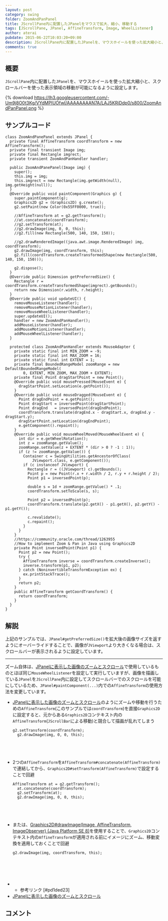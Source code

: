 ```yaml
---
layout: post
category: swing
folder: ZoomAndPanPanel
title: JScrollPane内に配置したJPanelをマウスで拡大、縮小、移動する
tags: [JScrollPane, JPanel, AffineTransform, Image, WheelListener]
author: aterai
pubdate: 2015-06-22T10:03:20+09:00
description: JScrollPane内に配置したJPanelを、マウスホイールを使った拡大縮小と、スクロールバーを使った表示領域の移動が可能になるように設定します。
comments: true
---
```

## 概要
`JScrollPane`内に配置した`JPanel`を、マウスホイールを使った拡大縮小と、スクロールバーを使った表示領域の移動が可能になるように設定します。

{% download https://lh3.googleusercontent.com/-Um9j8O0t3Kg/VYdMPIUOfwI/AAAAAAAAN7A/LAJ5KRiDdp0/s800/ZoomAndPanPanel.png %}

## サンプルコード
<pre class="prettyprint"><code>class ZoomAndPanePanel extends JPanel {
  private final AffineTransform coordTransform = new AffineTransform();
  private final transient Image img;
  private final Rectangle imgrect;
  private transient ZoomAndPanHandler handler;

  public ZoomAndPanePanel(Image img) {
    super();
    this.img = img;
    this.imgrect = new Rectangle(img.getWidth(null), img.getHeight(null));
  }
  @Override public void paintComponent(Graphics g) {
    super.paintComponent(g);
    Graphics2D g2 = (Graphics2D) g.create();
    g2.setPaint(new Color(0x55FF0000, true));

    //AffineTransform at = g2.getTransform();
    //at.concatenate(coordTransform);
    //g2.setTransform(at);
    //g2.drawImage(img, 0, 0, this);
    //g2.fill(new Rectangle(500, 140, 150, 150));

    //g2.drawRenderedImage((java.awt.image.RenderedImage) img, coordTransform);
    g2.drawImage(img, coordTransform, this);
    g2.fill(coordTransform.createTransformedShape(new Rectangle(500, 140, 150, 150)));

    g2.dispose();
  }
  @Override public Dimension getPreferredSize() {
    Rectangle r = coordTransform.createTransformedShape(imgrect).getBounds();
    return new Dimension(r.width, r.height);
  }
  @Override public void updateUI() {
    removeMouseListener(handler);
    removeMouseMotionListener(handler);
    removeMouseWheelListener(handler);
    super.updateUI();
    handler = new ZoomAndPanHandler();
    addMouseListener(handler);
    addMouseMotionListener(handler);
    addMouseWheelListener(handler);
  }

  protected class ZoomAndPanHandler extends MouseAdapter {
    private static final int MIN_ZOOM = -9;
    private static final int MAX_ZOOM = 16;
    private static final int EXTENT = 1;
    private final BoundedRangeModel zoomRange = new DefaultBoundedRangeModel(
        0, EXTENT, MIN_ZOOM, MAX_ZOOM + EXTENT);
    private final Point dragStartPoint = new Point();
    @Override public void mousePressed(MouseEvent e) {
      dragStartPoint.setLocation(e.getPoint());
    }
    @Override public void mouseDragged(MouseEvent e) {
      Point dragEndPoint = e.getPoint();
      Point dragStart = inversedPoint(dragStartPoint);
      Point dragEnd   = inversedPoint(dragEndPoint);
      coordTransform.translate(dragEnd.x - dragStart.x, dragEnd.y - dragStart.y);
      dragStartPoint.setLocation(dragEndPoint);
      e.getComponent().repaint();
    }
    @Override public void mouseWheelMoved(MouseWheelEvent e) {
      int dir = e.getWheelRotation();
      int z = zoomRange.getValue();
      zoomRange.setValue(z + EXTENT * (dir &gt; 0 ? -1 : 1));
      if (z != zoomRange.getValue()) {
        Container c = SwingUtilities.getAncestorOfClass(
            JViewport.class, e.getComponent());
        if (c instanceof JViewport) {
          Rectangle r = ((JViewport) c).getBounds();
          Point p = new Point(r.x + r.width / 2, r.y + r.height / 2);
          Point p1 = inversedPoint(p);

          double s = 1d + zoomRange.getValue() * .1;
          coordTransform.setToScale(s, s);

          Point p2 = inversedPoint(p);
          coordTransform.translate(p2.getX() - p1.getX(), p2.getY() - p1.getY());

          c.revalidate();
          c.repaint();
        }
      }
    }
    //https://community.oracle.com/thread/1263955
    //How to implement Zoom &amp; Pan in Java using Graphics2D
    private Point inversedPoint(Point p1) {
      Point p2 = new Point();
      try {
        AffineTransform inverse = coordTransform.createInverse();
        inverse.transform(p1, p2);
      } catch (NoninvertibleTransformException ex) {
        ex.printStackTrace();
      }
      return p2;
    }
    public AffineTransform getCoordTransform() {
      return coordTransform;
    }
  }
}
</code></pre>

## 解説
上記のサンプルでは、`JPanel#getPreferredSize()`を拡大後の画像サイズを返すようにオーバーライドすることで、画像が`JViewport`より大きくなる場合は、スクロールバーが表示されるように設定しています。

- - - -
ズーム自体は、[JPanelに表示した画像のズームとスクロール](http://ateraimemo.com/Swing/ZoomingAndPanning.html)で使用しているものとほぼ同じ`MouseWheelListener`を設定して実行していますが、画像を描画している`JPanel`を`JScrollPane`内に設定してスクロールバーでのスクロールを可能にしているため、`JPanel#paintComponent(...)`内での`AffineTransform`の使用方法を変更しています。

- [JPanelに表示した画像のズームとスクロール](http://ateraimemo.com/Swing/ZoomingAndPanning.html)のようにズームや移動を行うための`AffineTransform`(このサンプルでは`coordTransform`)を直接`Graphics2D`に設定すると、元からある`Graphics2D`コンテキスト内の`AffineTransform`(`JScrollBar`による移動)と競合して描画が乱れてしまう
    
    <pre class="prettyprint"><code>g2.setTransform(coordTransform);
    g2.drawImage(img, 0, 0, this);
</code></pre>
- 2つの`AffineTransform`を`AffineTransform#concatenate(AffineTransform)`で連結してから、`Graphics2D#setTransform(AffineTransform)`で設定することで回避
    
    <pre class="prettyprint"><code>AffineTransform at = g2.getTransform();
    at.concatenate(coordTransform);
    g2.setTransform(at);
    g2.drawImage(img, 0, 0, this);
</code></pre>
- または、[Graphics2D#drawImage(Image, AffineTransform, ImageObserver) (Java Platform SE 8)](http://docs.oracle.com/javase/jp/8/docs/api/java/awt/Graphics2D.html#drawImage-java.awt.Image-java.awt.geom.AffineTransform-java.awt.image.ImageObserver-)を使用することで、`Graphics2D`コンテキスト内の`AffineTransform`が適用される前にイメージにズーム、移動変換を適用しておくことで回避
    
    <pre class="prettyprint"><code>g2.drawImage(img, coordTransform, this);

</code></pre>
- * 参考リンク [#pd1ded23]
- [JPanelに表示した画像のズームとスクロール](http://ateraimemo.com/Swing/ZoomingAndPanning.html)

<!-- dummy comment line for breaking list -->

## コメント
